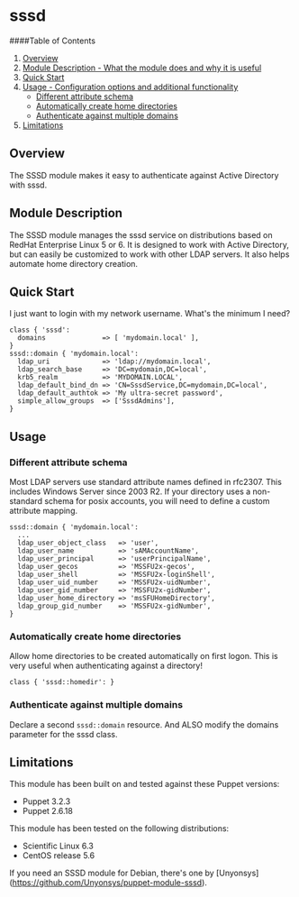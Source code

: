 # sssd

####Table of Contents
1. [Overview](#overview)
2. [Module Description - What the module does and why it is useful](#module-description)
3. [Quick Start](#quick-start)
4. [Usage - Configuration options and additional functionality](#usage)
   * [Different attribute schema](#different-attribute-schema)
   * [Automatically create home directories](#automatically-create-home-directories)
   * [Authenticate against multiple domains](#authenticate-against-multiple-domains)
5. [Limitations](#limitations)

## Overview
The SSSD module makes it easy to authenticate against Active Directory with sssd.

## Module Description
The SSSD module manages the sssd service on distributions based on RedHat
Enterprise Linux 5 or 6. It is designed to work with Active Directory, but
can easily be customized to work with other LDAP servers. It also helps
automate home directory creation.

## Quick Start
I just want to login with my network username. What's the minimum I need?

    class { 'sssd':
      domains              => [ 'mydomain.local' ],
    }
    sssd::domain { 'mydomain.local':
      ldap_uri             => 'ldap://mydomain.local',
      ldap_search_base     => 'DC=mydomain,DC=local',
      krb5_realm           => 'MYDOMAIN.LOCAL',
      ldap_default_bind_dn => 'CN=SssdService,DC=mydomain,DC=local',
      ldap_default_authtok => 'My ultra-secret password',
      simple_allow_groups  => ['SssdAdmins'],
    }

## Usage

### Different attribute schema
Most LDAP servers use standard attribute names defined in rfc2307. This
includes Windows Server since 2003 R2. If your directory uses a non-standard
schema for posix accounts, you will need to define a custom attribute mapping.

    sssd::domain { 'mydomain.local':
      ...
      ldap_user_object_class   => 'user',
      ldap_user_name           => 'sAMAccountName',
      ldap_user_principal      => 'userPrincipalName',
      ldap_user_gecos          => 'MSSFU2x-gecos',
      ldap_user_shell          => 'MSSFU2x-loginShell',
      ldap_user_uid_number     => 'MSSFU2x-uidNumber',
      ldap_user_gid_number     => 'MSSFU2x-gidNumber',
      ldap_user_home_directory => 'msSFUHomeDirectory',
      ldap_group_gid_number    => 'MSSFU2x-gidNumber',
    }

### Automatically create home directories
Allow home directories to be created automatically on first logon.
This is very useful when authenticating against a directory!

    class { 'sssd::homedir': }

### Authenticate against multiple domains
Declare a second `sssd::domain` resource.
And ALSO modify the domains parameter for the sssd class.

## Limitations
This module has been built on and tested against these Puppet versions:
  * Puppet 3.2.3
  * Puppet 2.6.18

This module has been tested on the following distributions:
  * Scientific Linux 6.3
  * CentOS release 5.6

If you need an SSSD module for Debian, there's one by [Unyonsys]
(https://github.com/Unyonsys/puppet-module-sssd).
